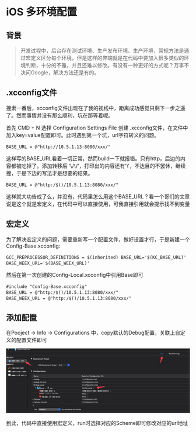 # iOS 多环境配置

## 背景

> 开发过程中，后台存在测试环境、生产发布环境、生产环境，常规方法是通过宏定义区分每个环境，但是这样的弊端就是在代码中要加入很多类似的环境判断，十分的不雅，并且还难以修改。有没有一种更好的方式呢？万事不决问Google，解决方法还是有的。

## .xcconfig文件

搜索一番后，xcconfig文件出现在了我的视线中，距离成功感觉只剩下一步之遥了。然而事情并没有那么顺利，坑在那等着呢。

首先 CMD + N 选择 Configuration Settings File 创建 .xcconfig文件，在文件中加入key=value配置即可。此时遇到第一个坑，url字符转义的问题。

```
BASE_URL = @"http://10.5.1.13:8080/xxx/" 
```
这样写的BASE_URL看着一切正常，然而build一下就报错。只有http，后边的内容都被吃掉了。添加转移后 ‘\\/\\/’，打印出的内容还有'\\'，不达目的不罢休，继续搜，于是下边的写法才是想要的结果。

```
BASE_URL = @"http:/$()/10.5.1.13:8080/xxx/" 
```

这样就大功告成了么，并没有，代码里怎么用这个BASE_URL？看一个哥们的文章说是这个就是宏定义，在代码中可以直接使用，可我直接引用就会提示找不到变量

## 宏定义

为了解决宏定义的问题，需要重新写一个配置文件，做好设置才行，于是新建一个Config-Base.xcconfig:

```
GCC_PREPROCESSOR_DEFINITIONS = $(inherited) BASE_URL='$(KC_BASE_URL)' BASE_WEEX_URL='$(BASE_WEEX_URL)'
```

然后在第一次创建的Config-Local.xcconfig中引用Base即可

```
#include "Config-Base.xcconfig"
BASE_URL = @"http:/$()/10.5.1.13:8080/xxx/" 
BASE_WEEX_URL = @"http:/$()/10.5.1.13:8080/xxx/" 
```

## 添加配置

在Pooject -> Info -> Configurations 中，copy默认的Debug配置，关联上自定义的配置文件即可

![](assets/xcconfig.png)

到此，代码中直接使用宏定义，run时选择对应的Scheme即可修改对应的url地址